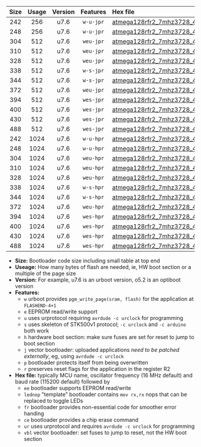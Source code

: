 |Size|Usage|Version|Features|Hex file|
|:-:|:-:|:-:|:-:|:--|
|242|256|u7.6|`w-u-jpr`|[atmega128rfr2_7mhz3728_460800bps_ur_vbl.hex](https://raw.githubusercontent.com/stefanrueger/urboot/main/atmega128rfr2_7mhz3728_460800bps_ur_vbl.hex)|
|248|256|u7.6|`w-u-jpr`|[atmega128rfr2_7mhz3728_460800bps_lednop_ur_vbl.hex](https://raw.githubusercontent.com/stefanrueger/urboot/main/atmega128rfr2_7mhz3728_460800bps_lednop_ur_vbl.hex)|
|304|512|u7.6|`weu-jpr`|[atmega128rfr2_7mhz3728_460800bps_ee_ur_vbl.hex](https://raw.githubusercontent.com/stefanrueger/urboot/main/atmega128rfr2_7mhz3728_460800bps_ee_ur_vbl.hex)|
|310|512|u7.6|`weu-jpr`|[atmega128rfr2_7mhz3728_460800bps_ee_lednop_ur_vbl.hex](https://raw.githubusercontent.com/stefanrueger/urboot/main/atmega128rfr2_7mhz3728_460800bps_ee_lednop_ur_vbl.hex)|
|328|512|u7.6|`weu-jpr`|[atmega128rfr2_7mhz3728_460800bps_ee_lednop_fr_ur_vbl.hex](https://raw.githubusercontent.com/stefanrueger/urboot/main/atmega128rfr2_7mhz3728_460800bps_ee_lednop_fr_ur_vbl.hex)|
|338|512|u7.6|`w-s-jpr`|[atmega128rfr2_7mhz3728_460800bps_vbl.hex](https://raw.githubusercontent.com/stefanrueger/urboot/main/atmega128rfr2_7mhz3728_460800bps_vbl.hex)|
|344|512|u7.6|`w-s-jpr`|[atmega128rfr2_7mhz3728_460800bps_lednop_vbl.hex](https://raw.githubusercontent.com/stefanrueger/urboot/main/atmega128rfr2_7mhz3728_460800bps_lednop_vbl.hex)|
|372|512|u7.6|`weu-jpr`|[atmega128rfr2_7mhz3728_460800bps_ee_lednop_fr_ce_ur_vbl.hex](https://raw.githubusercontent.com/stefanrueger/urboot/main/atmega128rfr2_7mhz3728_460800bps_ee_lednop_fr_ce_ur_vbl.hex)|
|394|512|u7.6|`wes-jpr`|[atmega128rfr2_7mhz3728_460800bps_ee_vbl.hex](https://raw.githubusercontent.com/stefanrueger/urboot/main/atmega128rfr2_7mhz3728_460800bps_ee_vbl.hex)|
|400|512|u7.6|`wes-jpr`|[atmega128rfr2_7mhz3728_460800bps_ee_lednop_vbl.hex](https://raw.githubusercontent.com/stefanrueger/urboot/main/atmega128rfr2_7mhz3728_460800bps_ee_lednop_vbl.hex)|
|430|512|u7.6|`wes-jpr`|[atmega128rfr2_7mhz3728_460800bps_ee_lednop_fr_vbl.hex](https://raw.githubusercontent.com/stefanrueger/urboot/main/atmega128rfr2_7mhz3728_460800bps_ee_lednop_fr_vbl.hex)|
|488|512|u7.6|`wes-jpr`|[atmega128rfr2_7mhz3728_460800bps_ee_lednop_fr_ce_vbl.hex](https://raw.githubusercontent.com/stefanrueger/urboot/main/atmega128rfr2_7mhz3728_460800bps_ee_lednop_fr_ce_vbl.hex)|
|242|1024|u7.6|`w-u-hpr`|[atmega128rfr2_7mhz3728_460800bps_ur.hex](https://raw.githubusercontent.com/stefanrueger/urboot/main/atmega128rfr2_7mhz3728_460800bps_ur.hex)|
|248|1024|u7.6|`w-u-hpr`|[atmega128rfr2_7mhz3728_460800bps_lednop_ur.hex](https://raw.githubusercontent.com/stefanrueger/urboot/main/atmega128rfr2_7mhz3728_460800bps_lednop_ur.hex)|
|304|1024|u7.6|`weu-hpr`|[atmega128rfr2_7mhz3728_460800bps_ee_ur.hex](https://raw.githubusercontent.com/stefanrueger/urboot/main/atmega128rfr2_7mhz3728_460800bps_ee_ur.hex)|
|310|1024|u7.6|`weu-hpr`|[atmega128rfr2_7mhz3728_460800bps_ee_lednop_ur.hex](https://raw.githubusercontent.com/stefanrueger/urboot/main/atmega128rfr2_7mhz3728_460800bps_ee_lednop_ur.hex)|
|328|1024|u7.6|`weu-hpr`|[atmega128rfr2_7mhz3728_460800bps_ee_lednop_fr_ur.hex](https://raw.githubusercontent.com/stefanrueger/urboot/main/atmega128rfr2_7mhz3728_460800bps_ee_lednop_fr_ur.hex)|
|338|1024|u7.6|`w-s-hpr`|[atmega128rfr2_7mhz3728_460800bps.hex](https://raw.githubusercontent.com/stefanrueger/urboot/main/atmega128rfr2_7mhz3728_460800bps.hex)|
|344|1024|u7.6|`w-s-hpr`|[atmega128rfr2_7mhz3728_460800bps_lednop.hex](https://raw.githubusercontent.com/stefanrueger/urboot/main/atmega128rfr2_7mhz3728_460800bps_lednop.hex)|
|372|1024|u7.6|`weu-hpr`|[atmega128rfr2_7mhz3728_460800bps_ee_lednop_fr_ce_ur.hex](https://raw.githubusercontent.com/stefanrueger/urboot/main/atmega128rfr2_7mhz3728_460800bps_ee_lednop_fr_ce_ur.hex)|
|394|1024|u7.6|`wes-hpr`|[atmega128rfr2_7mhz3728_460800bps_ee.hex](https://raw.githubusercontent.com/stefanrueger/urboot/main/atmega128rfr2_7mhz3728_460800bps_ee.hex)|
|400|1024|u7.6|`wes-hpr`|[atmega128rfr2_7mhz3728_460800bps_ee_lednop.hex](https://raw.githubusercontent.com/stefanrueger/urboot/main/atmega128rfr2_7mhz3728_460800bps_ee_lednop.hex)|
|430|1024|u7.6|`wes-hpr`|[atmega128rfr2_7mhz3728_460800bps_ee_lednop_fr.hex](https://raw.githubusercontent.com/stefanrueger/urboot/main/atmega128rfr2_7mhz3728_460800bps_ee_lednop_fr.hex)|
|488|1024|u7.6|`wes-hpr`|[atmega128rfr2_7mhz3728_460800bps_ee_lednop_fr_ce.hex](https://raw.githubusercontent.com/stefanrueger/urboot/main/atmega128rfr2_7mhz3728_460800bps_ee_lednop_fr_ce.hex)|

- **Size:** Bootloader code size including small table at top end
- **Useage:** How many bytes of flash are needed, ie, HW boot section or a multiple of the page size
- **Version:** For example, u7.6 is an urboot version, o5.2 is an optiboot version
- **Features:**
  + `w` urboot provides `pgm_write_page(sram, flash)` for the application at `FLASHEND-4+1`
  + `e` EEPROM read/write support
  + `u` uses urprotocol requiring `avrdude -c urclock` for programming
  + `s` uses skeleton of STK500v1 protocol; `-c urclock` and `-c arduino` both work
  + `h` hardware boot section: make sure fuses are set for reset to jump to boot section
  + `j` vector bootloader: uploaded applications *need to be patched externally*, eg, using `avrdude -c urclock`
  + `p` bootloader protects itself from being overwritten
  + `r` preserves reset flags for the application in the register R2
- **Hex file:** typically MCU name, oscillator frequency (16 MHz default) and baud rate (115200 default) followed by
  + `ee` bootloader supports EEPROM read/write
  + `lednop` "template" bootloader contains `mov rx,rx` nops that can be replaced to toggle LEDs
  + `fr` bootloader provides non-essential code for smoother error handing
  + `ce` bootloader provides a chip erase command
  + `ur` uses urprotocol and requires `avrdude -c urclock` for programming
  + `vbl` vector bootloader: set fuses to jump to reset, not the HW boot section
